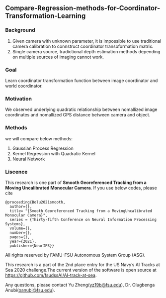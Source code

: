## Compare-Regression-methods-for-Coordinator-Transformation-Learning

### Background
<ol>
<li> Given camera with unknown parameter, it is impossible to use traditional camera calibration to connstruct coordinator transoformation matrix.</li>
<li> Single camera source, tradictional depth estimation methods depending on multiple sources of imaging cannot work. </li>
</ol>
    
### Goal
Learn coordinator transformation function between image coordinator and world coordinator.
### Motivation 
We observed underlying quadratic relationship between nomallized image coordinates and nomallized GPS distance between camera and object.
### Methods
we will compare below methods:
<ol>
<li>Gaussian Process Regression</li>
<li>Kernel Regression with Quadratic Kernel</li>
<li>Neural Network</li>   
</ol>

### Liscence

This research is one part of **Smooth Georeferenced Tracking from a Moving Uncalibrated Monocular Camera**. If you use below codes, please cite

```
@proceeding{Bolu2021smooth,
  author={},
  title= "{Smooth Georeferenced Tracking from a MovingUncalibrated Monocular Camera}",
  series = {Thirty-fifth Conference on Neural Information Processing Systems},
  volume={},
  number={},
  pages={},
  year={2021},
  publisher={NeurIPS}}
```
All rights reserved by FAMU-FSU Autonomous System Group (ASG). 

This research is a part of the 2nd place entry for the US Navy’s AI Tracks at Sea 2020 challenge.The current version of the software is open source at https://github.com/fsudssAI/AI-track-at-sea.

Any questions, please contact Yu Zheng(yz19b@fsu.edu), Dr. Olugbenga Anubi(oanubi@fsu.edu).
